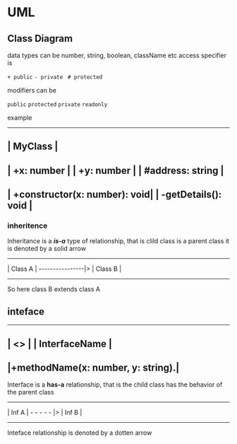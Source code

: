# UML

## Class Diagram

data types can be number, string, boolean, className etc
access specifier is 

```+ public```
```- private ```
```# protected```

modifiers can be

```public```
```protected```
```private```
```readonly```

example

----------------------------------
|          MyClass               |
----------------------------------
|   +x: number                   |
|   +y: number                   |
|   #address: string             |
----------------------------------
|   +constructor(x: number): void| 
|   -getDetails(): void          |
----------------------------------

### inheritence

Inheritance is a ***is-a*** type of relationship, that is clild class is a parent class
it is denoted by a solid arrow

------------                      -------------
| Class A  |   ----------------|>  |  Class B  |
------------                       ------------

So here class B extends class A


## inteface



------------------------------------
|		<<interface>>              |
|		InterfaceName              |
------------------------------------
|+methodName(x: number, y: string).|
------------------------------------


Interface is a **has-a** relationship, that is the child class has the behavior of the parent class

----------              ------------
| Inf A  |  - - - - - |> |   Inf B  |
----------              ------------


Inteface relationship is denoted by a dotten arrow

